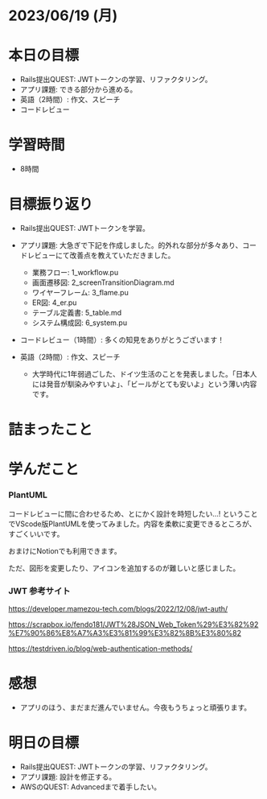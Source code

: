 # 2023/06/19 (月)

# 本日の目標

- Rails提出QUEST: JWTトークンの学習、リファクタリング。
- アプリ課題: できる部分から進める。
- 英語（2時間）: 作文、スピーチ
- コードレビュー


# 学習時間
- 8時間

# 目標振り返り

- Rails提出QUEST: JWTトークンを学習。

- アプリ課題: 大急ぎで下記を作成しました。的外れな部分が多々あり、コードレビューにて改善点を教えていただきました。
  - 業務フロー: 1_workflow.pu
  - 画面遷移図: 2_screenTransitionDiagram.md
  - ワイヤーフレーム: 3_flame.pu
  - ER図: 4_er.pu
  - テーブル定義書: 5_table.md
  - システム構成図: 6_system.pu

- コードレビュー（1時間）: 多くの知見をありがとうございます！

- 英語（2時間）: 作文、スピーチ
  - 大学時代に1年弱過ごした、ドイツ生活のことを発表しました。「日本人には発音が馴染みやすいよ」、「ビールがとても安いよ」という薄い内容です。

# 詰まったこと

# 学んだこと

### PlantUML

コードレビューに間に合わせるため、とにかく設計を時短したい...!
ということでVScode版PlantUMLを使ってみました。内容を柔軟に変更できるところが、すごくいいです。

おまけにNotionでも利用できます。

ただ、図形を変更したり、アイコンを追加するのが難しいと感じました。

### JWT 参考サイト

https://developer.mamezou-tech.com/blogs/2022/12/08/jwt-auth/

https://scrapbox.io/fendo181/JWT%28JSON_Web_Token%29%E3%82%92%E7%90%86%E8%A7%A3%E3%81%99%E3%82%8B%E3%80%82

https://testdriven.io/blog/web-authentication-methods/


# 感想

- アプリのほう、まだまだ進んでいません。今夜もうちょっと頑張ります。

# 明日の目標

- Rails提出QUEST: JWTトークンの学習、リファクタリング。
- アプリ課題: 設計を修正する。
- AWSのQUEST: Advancedまで着手したい。
